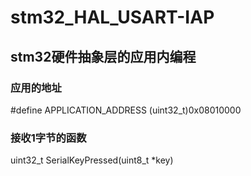# stm32_HAL_USART-IAP
## stm32硬件抽象层的应用内编程<br>
### 应用的地址<br>
#define APPLICATION_ADDRESS   (uint32_t)0x08010000<br>
### 接收1字节的函数<br>
uint32_t SerialKeyPressed(uint8_t *key)
